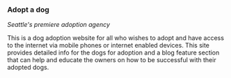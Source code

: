 
### Adopt a dog

*Seattle's premiere adoption agency*

This is a dog adoption website for all who wishes to adopt and have access to the internet via mobile phones or internet enabled devices. This site provides detailed info for the dogs for adoption and a blog feature section that can help and educate the owners on how to be successful with their adopted dogs.
